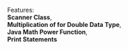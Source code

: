 Features: <br />
  **Scanner Class**, <br />
  **Multiplication of for Double Data Type**, <br />
  **Java Math Power Function**, <br />
  **Print Statements**
